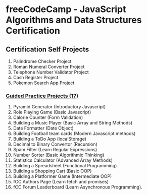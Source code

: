 # freeCodeCamp - JavaScript Algorithms and Data Structures Certification
## Certification Self Projects
1. Palindrome Checker Project
2. Roman Numeral Converter Project
3. Telephone Number Validator Project
4. Cash Register Project
5. Pokemon Search App Project

### [Guided Practice Projects (17)](https://github.com/HrishikeshBajirao/freeCodeCamp-JavaScript-Algorithms-and-Data-Structures-Certification/tree/main/Practice%20Projects)

1. Pyramid Generator (Introductory Javascript)
2. Role Playing Game (Basic Javascript)
3. Calorie Counter (Form Validation)
4. Building a Music Player (Basic Array and String Methods)
5. Date Formatter (Date Object)
6. Building Football team cards (Modern Javascript methods)
7. Building a ToDo App (localStorage)
8. Decimal to Binary Convertor (Recursion)
9. Spam Filter (Learn Regular Expressions)
10. Number Sorter (Basic Algorithmic Thinking)
11. Statistics Calculator (Advanced Array Methods)
12. Building a Spreadsheet (Functional Programming)
13. Building a Shopping Cart (Basic OOP)
14. Building a Platformer Game (Intermediate OOP)
15. fCC Authors Page (Learn fetch and promises)
16. fCC Forum Leaderboard (Learn Asynchronous Programming).
